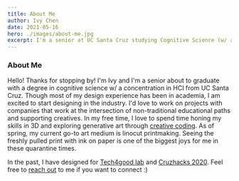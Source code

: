 ```yaml
---
title: About Me 
author: Ivy Chen 
date: 2021-05-16
hero: ./images/about-me.jpg
excerpt: I'm a senior at UC Santa Cruz studying Cognitive Science (w/ an emphasis on HCI). 
---
```


### About Me 

Hello! Thanks for stopping by! I'm Ivy and I'm a senior about to graduate with a degree in cognitive science w/ a concentration in HCI from  UC Santa Cruz. Though most of my design experience has been in academia, I am excited to start designing in the industry. I'd love to work on projects with companies that work at the intersection of non-traditional educational paths and supporting creatives. In my free time, I love to spend time honing my skills in 3D and exploring generative art through [creative coding](https://www.openprocessing.org/user/236304#sketches "creative coding"). As of spring, my current go-to art medium is linocut printmaking. Seeing the freshly pulled print with ink on paper is one of the biggest joys for me in these quarantine times. 


In the past, I have designed for [Tech4good lab](https://tech4good.soe.ucsc.edu/ "Tech4good") and [Cruzhacks 2020](https://www.cruzhacks.com/ "Cruzhacks"). Feel free to [reach out](mailto:ichen9@ucsc.edu "reach out") to me if you want to connect :)


